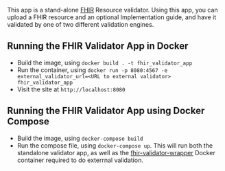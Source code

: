 This app is a stand-alone [FHIR](http://fhir.hl7.org/) Resource validator. Using this app, you can upload a FHIR resource and an optional Implementation guide, and have it validated by one of two different validation engines.

## Running the FHIR Validator App in Docker
* Build the image, using `docker build . -t fhir_validator_app`
* Run the container, using `docker run -p 8080:4567 -e external_validator_url=<URL to external validator> fhir_validator_app`
* Visit the site at `http://localhost:8080`

## Running the FHIR Validator App using Docker Compose
* Build the image, using `docker-compose build`
* Run the compose file, using `docker-compose up`. This will run both the standalone validator app, as well as the [fhir-validator-wrapper](https://github.com/inferno-community/fhir-validator-wrapper) Docker container required to do exterrnal validation.